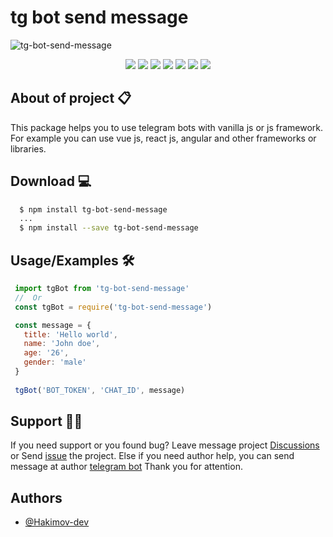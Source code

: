 
# tg bot send message
![tg-bot-send-message](https://user-images.githubusercontent.com/83240328/192081942-0d60068f-0454-463e-98e7-85ac4d3729f0.png)

<p align="center">
<img src="https://img.shields.io/badge/Build-automated-blue" />
<img src="https://img.shields.io/github/languages/code-size/hakimov-dev/tg-bot-send-message" />
<img src="https://img.shields.io/bitbucket/issues/hakimov-dev/tg-bot-send-message">
<img src="https://img.shields.io/github/last-commit/hakimov-dev/tg-bot-send-message">
<img src="https://img.shields.io/github/package-json/v/hakimov-dev/tg-bot-send-message">
<img src="https://img.shields.io/github/stars/hakimov-dev/tg-bot-send-message?style=flat&logo=github">
<img src="https://img.shields.io/github/watchers/hakimov-dev/tg-bot-send-message?style=social">
</p>


## About of project  📋
This package helps you to use telegram bots with vanilla js or js framework. For example you can use vue js, react js, angular and other frameworks or libraries.

## Download 💻
```bash
  $ npm install tg-bot-send-message
  ...
  $ npm install --save tg-bot-send-message
```
    
## Usage/Examples 🛠

```javascript
 import tgBot from 'tg-bot-send-message'
 //  Or
 const tgBot = require('tg-bot-send-message')

 const message = {
   title: 'Hello world',
   name: 'John doe',
   age: '26',
   gender: 'male'
 }
 
 tgBot('BOT_TOKEN', 'CHAT_ID', message)
```


## Support 👨‍💻

If you need support or you found bug? Leave message project [Discussions](https://github.com/hakimov-dev/tg-bot-send-message/discussions/1) or Send [issue](https://github.com/hakimov-dev/tg-bot-send-message/issues/new) the project. Else if you need author help, you can send message at author [telegram bot](https://t.me/hakimovDev_bot) Thank you for attention.


## Authors

- [@Hakimov-dev](https://www.github.com/hakimov-dev)

